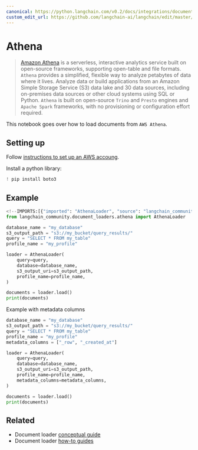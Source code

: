 ```yaml
---
canonical: https://python.langchain.com/v0.2/docs/integrations/document_loaders/athena/
custom_edit_url: https://github.com/langchain-ai/langchain/edit/master/docs/docs/integrations/document_loaders/athena.ipynb
---
```


# Athena

>[Amazon Athena](https://aws.amazon.com/athena/) is a serverless, interactive analytics service built
>on open-source frameworks, supporting open-table and file formats. `Athena` provides a simplified,
>flexible way to analyze petabytes of data where it lives. Analyze data or build applications
>from an Amazon Simple Storage Service (S3) data lake and 30 data sources, including on-premises data
>sources or other cloud systems using SQL or Python. `Athena` is built on open-source `Trino`
>and `Presto` engines and `Apache Spark` frameworks, with no provisioning or configuration effort required.

This notebook goes over how to load documents from `AWS Athena`.

## Setting up

Follow [instructions to set up an AWS accoung](https://docs.aws.amazon.com/athena/latest/ug/setting-up.html).

Install a python library:


```python
! pip install boto3
```

## Example


```python
<!--IMPORTS:[{"imported": "AthenaLoader", "source": "langchain_community.document_loaders.athena", "docs": "https://api.python.langchain.com/en/latest/document_loaders/langchain_community.document_loaders.athena.AthenaLoader.html", "title": "Athena"}]-->
from langchain_community.document_loaders.athena import AthenaLoader
```


```python
database_name = "my_database"
s3_output_path = "s3://my_bucket/query_results/"
query = "SELECT * FROM my_table"
profile_name = "my_profile"

loader = AthenaLoader(
    query=query,
    database=database_name,
    s3_output_uri=s3_output_path,
    profile_name=profile_name,
)

documents = loader.load()
print(documents)
```

Example with metadata columns


```python
database_name = "my_database"
s3_output_path = "s3://my_bucket/query_results/"
query = "SELECT * FROM my_table"
profile_name = "my_profile"
metadata_columns = ["_row", "_created_at"]

loader = AthenaLoader(
    query=query,
    database=database_name,
    s3_output_uri=s3_output_path,
    profile_name=profile_name,
    metadata_columns=metadata_columns,
)

documents = loader.load()
print(documents)
```


## Related

- Document loader [conceptual guide](/docs/concepts/#document-loaders)
- Document loader [how-to guides](/docs/how_to/#document-loaders)